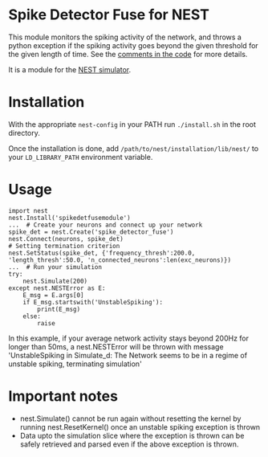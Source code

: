# Spike Detector Fuse for NEST
This module monitors the spiking activity of the network, and throws a python exception if the spiking activity goes
beyond the given threshold for the given length of time. See the [comments in the
code](https://github.com/IGITUGraz/SpikeDetectorFuse/blob/master/spike_detector_fuse.h#L39) for more details.

It is a module for the [NEST simulator](http://www.nest-simulator.org). 

# Installation
With the appropriate `nest-config` in your PATH run `./install.sh` in the root directory.

Once the installation is done, add `/path/to/nest/installation/lib/nest/` to your `LD_LIBRARY_PATH` environment
variable.

# Usage
```
import nest
nest.Install('spikedetfusemodule')
...  # Create your neurons and connect up your network
spike_det = nest.Create('spike_detector_fuse')
nest.Connect(neurons, spike_det)
# Setting termination criterion
nest.SetStatus(spike_det, {'frequency_thresh':200.0, 'length_thresh':50.0, 'n_connected_neurons':len(exc_neurons)})
...  # Run your simulation
try:
    nest.Simulate(200)
except nest.NESTError as E:
    E_msg = E.args[0]
    if E_msg.startswith('UnstableSpiking'):
        print(E_msg)
    else:
        raise
```
In this example, if your average network activity stays beyond 200Hz for longer than 50ms, a nest.NESTError will be
thrown with message 'UnstableSpiking in Simulate_d: The Network seems to be in a regime of unstable spiking, terminating
simulation'

# Important notes
* nest.Simulate() cannot be run again without resetting the kernel by running nest.ResetKernel() once an unstable spiking exception is thrown
* Data upto the simulation slice where the exception is thrown can be safely retrieved and parsed even if the above exception is thrown.

